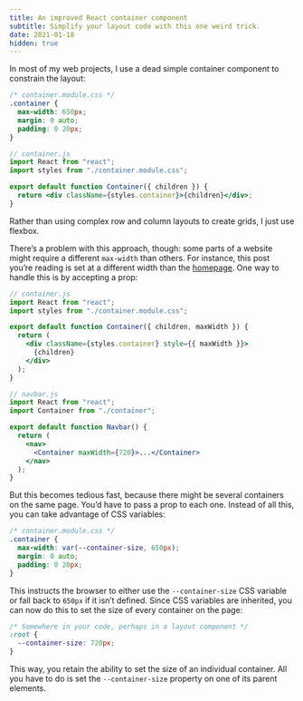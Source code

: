 ```yaml
---
title: An improved React container component
subtitle: Simplify your layout code with this one weird trick.
date: 2021-01-18
hidden: true
---
```


In most of my web projects, I use a dead simple container component to constrain the layout:

```css
/* container.module.css */
.container {
  max-width: 650px;
  margin: 0 auto;
  padding: 0 20px;
}
```

```jsx
// container.js
import React from "react";
import styles from "./container.module.css";

export default function Container({ children }) {
  return <div className={styles.container}>{children}</div>;
}
```

Rather than using complex row and column layouts to create grids, I just use flexbox.

There’s a problem with this approach, though: some parts of a website might require a different `max-width` than others. For instance, this post you’re reading is set at a different width than the [homepage](/). One way to handle this is by accepting a prop:

```jsx
// container.js
import React from "react";
import styles from "./container.module.css";

export default function Container({ children, maxWidth }) {
  return (
    <div className={styles.container} style={{ maxWidth }}>
      {children}
    </div>
  );
}
```

```jsx
// navbar.js
import React from "react";
import Container from "./container";

export default function Navbar() {
  return (
    <nav>
      <Container maxWidth={720}>...</Container>
    </nav>
  );
}
```

But this becomes tedious fast, because there might be several containers on the same page. You’d have to pass a prop to each one.
Instead of all this, you can take advantage of CSS variables:

```css
/* container.module.css */
.container {
  max-width: var(--container-size, 650px);
  margin: 0 auto;
  padding: 0 20px;
}
```

This instructs the browser to either use the `--container-size` CSS variable or fall back to `650px` if it isn’t defined.
Since CSS variables are inherited, you can now do this to set the size of every container on the page:

```css
/* Somewhere in your code, perhaps in a layout component */
:root {
  --container-size: 720px;
}
```

This way, you retain the ability to set the size of an individual container. All you have to do is set the `--container-size` property on one of its parent elements.
